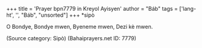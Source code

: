 +++
title = 'Prayer bpn7779 in Kreyol Ayisyen'
author = "Báb"
tags = ['lang-ht', '', "Báb", "unsorted"]
+++
*sipò

O Bondye, Bondye mwen, Byeneme mwen, Dezi kè mwen.

(Source category: Sipò)
(Bahaiprayers.net ID: 7779)
